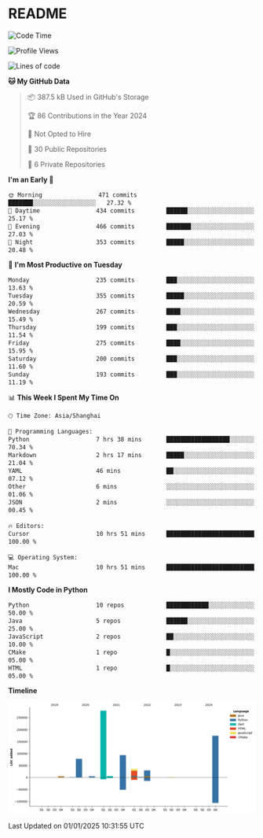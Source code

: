 # README

<!--START_SECTION:waka-->
![Code Time](http://img.shields.io/badge/Code%20Time-1%2C144%20hrs%2020%20mins-blue)

![Profile Views](http://img.shields.io/badge/Profile%20Views-0-blue)

![Lines of code](https://img.shields.io/badge/From%20Hello%20World%20I%27ve%20Written-704.8%20thousand%20lines%20of%20code-blue)

**🐱 My GitHub Data** 

> 📦 387.5 kB Used in GitHub's Storage 
 > 
> 🏆 86 Contributions in the Year 2024
 > 
> 🚫 Not Opted to Hire
 > 
> 📜 30 Public Repositories 
 > 
> 🔑 6 Private Repositories 
 > 
**I'm an Early 🐤** 

```text
🌞 Morning                471 commits         ███████░░░░░░░░░░░░░░░░░░   27.32 % 
🌆 Daytime                434 commits         ██████░░░░░░░░░░░░░░░░░░░   25.17 % 
🌃 Evening                466 commits         ███████░░░░░░░░░░░░░░░░░░   27.03 % 
🌙 Night                  353 commits         █████░░░░░░░░░░░░░░░░░░░░   20.48 % 
```
📅 **I'm Most Productive on Tuesday** 

```text
Monday                   235 commits         ███░░░░░░░░░░░░░░░░░░░░░░   13.63 % 
Tuesday                  355 commits         █████░░░░░░░░░░░░░░░░░░░░   20.59 % 
Wednesday                267 commits         ████░░░░░░░░░░░░░░░░░░░░░   15.49 % 
Thursday                 199 commits         ███░░░░░░░░░░░░░░░░░░░░░░   11.54 % 
Friday                   275 commits         ████░░░░░░░░░░░░░░░░░░░░░   15.95 % 
Saturday                 200 commits         ███░░░░░░░░░░░░░░░░░░░░░░   11.60 % 
Sunday                   193 commits         ███░░░░░░░░░░░░░░░░░░░░░░   11.19 % 
```


📊 **This Week I Spent My Time On** 

```text
🕑︎ Time Zone: Asia/Shanghai

💬 Programming Languages: 
Python                   7 hrs 38 mins       ██████████████████░░░░░░░   70.34 % 
Markdown                 2 hrs 17 mins       █████░░░░░░░░░░░░░░░░░░░░   21.04 % 
YAML                     46 mins             ██░░░░░░░░░░░░░░░░░░░░░░░   07.12 % 
Other                    6 mins              ░░░░░░░░░░░░░░░░░░░░░░░░░   01.06 % 
JSON                     2 mins              ░░░░░░░░░░░░░░░░░░░░░░░░░   00.45 % 

🔥 Editors: 
Cursor                   10 hrs 51 mins      █████████████████████████   100.00 % 

💻 Operating System: 
Mac                      10 hrs 51 mins      █████████████████████████   100.00 % 
```

**I Mostly Code in Python** 

```text
Python                   10 repos            ████████████░░░░░░░░░░░░░   50.00 % 
Java                     5 repos             ██████░░░░░░░░░░░░░░░░░░░   25.00 % 
JavaScript               2 repos             ██░░░░░░░░░░░░░░░░░░░░░░░   10.00 % 
CMake                    1 repo              █░░░░░░░░░░░░░░░░░░░░░░░░   05.00 % 
HTML                     1 repo              █░░░░░░░░░░░░░░░░░░░░░░░░   05.00 % 
```



**Timeline**

![Lines of Code chart](https://raw.githubusercontent.com/XeonHis/XeonHis/main/assets/bar_graph.png)


 Last Updated on 01/01/2025 10:31:55 UTC
<!--END_SECTION:waka-->

